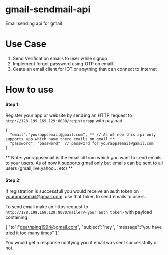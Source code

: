 # gmail-sendmail-api
Email sending api for gmail

# Use Case
  1. Send Verification emails to user while signup
  2. Implement forgot password using OTP on email
  3. Ceate an email client for IOT or anything that can connect to internet
  
# How to use

#### Step 1:
  Register your app or website by sending an HTTP request to `http://128.199.169.129:8080/registerapp`
  with payload
    
    {
      "email":"yourappsemail@gmail.com", ** // As of now this api only supports app which have there emails on gmail **
      "password": "password"  // password for yourappsemail@gamil.com			
    }

** Note: yourappsemail is the email id from which you want to send emails to your users. As of now it supports gmail only but emails can be sent to all users (gmail,live,yahoo... etc) **


#### Step 2:
  If registration is successfull you would receive an auth token on yourappsemail@gmail.com. use that token to send emails to users.
  
To send email make an https request to `http://128.199.169.129:8080/mailer/<your auth token>`
with payload containing

  {
  "to":"deathping1994@gmail.com",
  "subject":"hey",
  "message":"you have tried it too many times"
  }`

You would get a response notifying you if email was sent successfully or not.
